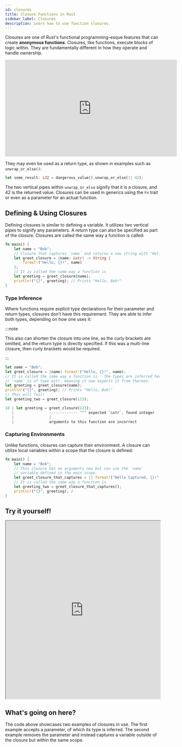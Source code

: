 ```yaml
---
id: closures
title: Closure Functions in Rust
sidebar_label: Closures
description: Learn how to use function closures.
---
```


Closures are one of Rust's functional programming-esque features that can create **anonymous
functions**. Closures, like functions, execute blocks of logic within. They are fundamentally
different in how they operate and handle ownership.

<iframe width="560" height="315" src="https://www.youtube.com/embed/Zgjn1y2Jugc?si=FyV0awFCBGvozvqN" title="YouTube video player" frameborder="0" allow="accelerometer; autoplay; clipboard-write; encrypted-media; gyroscope; picture-in-picture; web-share" allowfullscreen></iframe>

They may even be used as a return type, as shown in examples such as `unwrap_or_else()`:

```rust
let some_result: i32 = dangerous_value().unwrap_or_else(|| 42);
```

The two vertical pipes within `unwrap_or_else` signify that it is a closure, and 42 is the returned
value. Closures can be used in generics using the `Fn` trait or even as a parameter for an actual
function.

## Defining & Using Closures

Defining closures is similar to defining a variable. It utilizes two vertical pipes to signify any
parameters. A return type can also be specified as part of the closure. Closures are called the same
way a function is called:

```rust
fn main() {
    let name = "Bob";
    // Closure that captures `name` and returns a new string with "Hello, " prepended
    let greet_closure = |name: &str| -> String {
        format!("Hello, {}!", name)
    };
    // It is called the same way a function is
    let greeting = greet_closure(name);
    println!("{}", greeting); // Prints "Hello, Bob!"
}
```

### Type Inference

Where functions require explicit type declarations for their parameter and return types, closures
don't have this requirement. They are able to infer both types, depending on how one uses it:

:::note

This also can shorten the closure into one line, as the curly brackets are omitted, and the return
type is directly specified. If this was a multi-line closure, then curly brackets would be required.

:::

```rust
let name = "Bob";
let greet_closure = |name| format!("Hello, {}!", name);
// It is called the same way a function is.  The types are inferred here!
// `name` is of type &str, meaning it now expects it from thereon.
let greeting = greet_closure(name);
println!("{}", greeting); // Prints "Hello, Bob!"
// This will fail!
let greeting_two = greet_closure(123);
```

```rust
18 | let greeting = greet_closure(123);
   |                ------------- ^^^ expected `&str`, found integer
   |                |
   |                arguments to this function are incorrect
```

### Capturing Environments

Unlike functions, closures can capture their environment. A closure can utilize local variables
within a scope that the closure is defined:

```rust
fn main() {
    let name = "Bob";
    // This closure has no arguments now but can use the `name`
    // variable defined in the main scope.
    let greet_closure_that_captures = || format!("Hello Captured, {}!", name);
    // It is called the same way a function is
    let greeting_two = greet_closure_that_captures();
    println!("{}", greeting); /
}
```

## Try it yourself!

<iframe width="100%" height="580" src="https://play.rust-lang.org/?version=stable&mode=debug&edition=2021&code=fn+main%28%29+%7B%0A++++let+name+%3D+%22Bob%22%3B%0A++++let+greet_closure+%3D+%7Cname%7C+format%21%28%22Hello%2C+%7B%7D%21%22%2C+name%29%3B%0A++++%2F%2F+It+is+called+the+same+way+a+function+is.+The+types+are+inferred+here%21%0A++++%2F%2F+%60name%60+is+of+type+%26str%2C+meaning+it+now+expects+it+from+thereon.%0A++++let+greeting+%3D+greet_closure%28name%29%3B%0A++++println%21%28%22%7B%7D%22%2C+greeting%29%3B+%2F%2F+Prints+%22Hello%2C+Bob%21%22%0A%0A++++%2F%2F+This+will+fail%21%0A++++%2F%2F+let+greeting+%3D+greet_closure%28123%29%3B%0A++++%0A++++%2F%2F+Closure+that+captures+%60name%60+and+returns+a+new+string+with+%22Hello%2C+%22+prepended%0A++++let+greet_closure_that_captures+%3D+%7C%7C+format%21%28%22Hello+Captured%2C+%7B%7D%21%22%2C+name%29%3B%0A++++%2F%2F+It+is+called+the+same+way+a+function+is%0A++++let+greeting_two+%3D+greet_closure_that_captures%28%29%3B%0A++++println%21%28%22%7B%7D%22%2C+greeting_two%29%3B+%2F%2F+Prints+%22Hello%2C+Bob%21%22%0A%7D%0A"></iframe>

## What's going on here?

The code above showcases two examples of closures in use. The first example accepts a parameter, of
which its type is inferred. The second example removes the parameter and instead captures a variable
outside of the closure but within the same scope.
